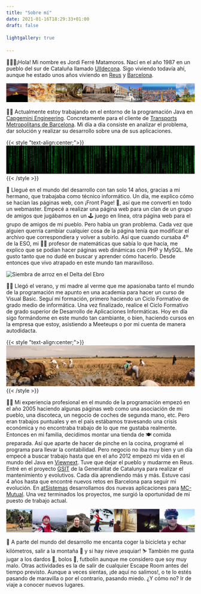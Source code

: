 ```yaml
---
title: "Sobre mí"
date: 2021-01-16T18:29:33+01:00
draft: false

lightgallery: true

---
```


🙋🏻‍♂️¡Hola! Mi nombre es Jordi Ferré Matamoros. 
Nací en el año 1987 en un pueblo del sur de Cataluña llamado [Ulldecona](https://es.wikipedia.org/wiki/Ulldecona). 
Sigo viviendo todavía ahí, aunque he estado unos años viviendo en [Reus](https://es.wikipedia.org/wiki/Reus) 
y [Barcelona](https://es.wikipedia.org/wiki/Barcelona).

![Origenes](/images/origenes.png)

👨‍💻 Actualmente estoy trabajando en el entorno de la programación Java en 
[Capgemini Engineering](https://capgemini-engineering.com). Concretamente para el cliente de 
[Transports Metropolitans de Barcelona](https://www.tmb.cat). Mi día a día consiste en analizar el problema, 
dar solución y realizar su desarrollo sobre una de sus aplicaciones.

{{< style "text-align:center;">}}
![Matrix](/images/matrix.png)
{{< /style >}}

🌱 Llegué en el mundo del desarrollo con tan solo 14 años, gracias a mi hermano, 
que trabajaba como técnico informático. Un día, me explico cómo se hacían las páginas web, 
con ¡Front Page! 🤭, así que me convertí en todo un webmaster. Empecé a realizar una página web 
para un clan de un grupo de amigos que jugábamos en un 🕹️ juego en línea, otra página web para el 
grupo de amigos de mi pueblo. Pero había un gran problema. Cada vez que alguien querría cambiar 
cualquier cosa de la página tenía que modificar el archivo que correspondiera y volver a subirlo. 
Así que cuando cursaba 4º de la ESO, mi 👨‍🏫 profesor de matemáticas que sabía lo que hacía, 
me explico que se podían hacer páginas web dinámicas con PHP y MySQL. 
Me gusto tanto que no dudé en buscar y aprender cómo hacerlo. 
Desde entonces que vivo atrapado en este mundo tan maravilloso.

![Siembra de arroz en el Delta del Ebro](/images/sembrando-arroz.png)

👨‍🎓 Llegó el verano, y mi madre al verme que me apasionaba tanto el mundo de la programación me apunto 
en una academia para hacer un curso de Visual Basic. Seguí mi formación, primero haciendo un 
Ciclo Formativo de grado medio de informática. Una vez finalizado, realice el Ciclo Formativo de 
grado superior de Desarrollo de Aplicaciones Informáticas. Hoy en día sigo formándome en este mundo 
tan cambiante, o bien, haciendo cursos en la empresa que estoy, asistiendo a Meeteups o por mi cuenta 
de manera autodidacta.

{{< style "text-align:center;">}}
![Cosecha de arroz en el Delta del Ebro](/images/cosecha-arroz.png)
{{< /style >}}

👨‍💼 Mi experiencia profesional en el mundo de la programación empezó en el año 2005 haciendo algunas 
páginas web como una asociación de mi pueblo, una discoteca, un negocio de coches de segunda mano, etc. 
Pero eran trabajos puntuales y en el país estábamos travesando una crisis económica y no encontraba trabajo 
de lo que me gustaba realmente. Entonces en mi familia, decidimos montar una tienda de 🍽️ comida preparada.
Así que aparte de hacer de pinche en la cocina, programé el programa para llevar la contabilidad. 
Pero negocio no iba muy bien y un día empecé a buscar trabajo hasta que en el año 2012 empezó mi vida 
en el mundo del Java en [Viewnext](https://www.viewnext.com). Tuve que dejar el pueblo y mudarme en Reus. Entré en el proyecto 
[GSIT](http://ctti.gencat.cat/ca/ctti/solucions-corporatives/administracio-electronica/tramitacio-electronica/plataforma-gsit/)
de la Generalitat de Catalunya para realizar el mantenimiento y evolutivos. 
Cada día aprendiendo más y más. Estuve casi 4 años hasta que encontré nuevos retos en Barcelona
para seguir mi evolución. En [atSistemas](https://www.atsistemas.com) desarrollamos dos nuevas aplicaciones para
[MC-Mutual](https://www.mc-mutual.com). Una vez terminados los proyectos, me surgió la oportunidad de mi puesto de
trabajo actual.

![Deportes](/images/sport.png)

🚴 A parte del mundo del desarrollo me encanta coger la bicicleta y echar kilómetros, 
salir a la montaña 🌄 y si hay nieve ¡esquiar! ⛷️ También me gusta jugar a los dardos 🎯, bolos 🎳, futbolín 
aunque me considero que soy muy malo. Otras actividades es la de salir de cualquier Escape Room antes del tiempo 
previsto. Aunque a veces sientas, ¡de aquí no salimos!, o te lo estés pasando de maravilla o por el contrario, 
pasando miedo. ¿Y cómo no? Ir de viaje a conocer nuevos lugares.
